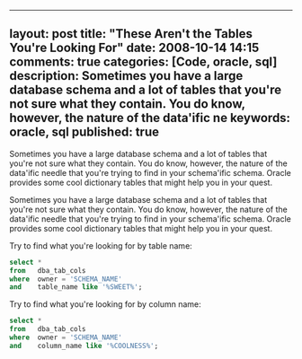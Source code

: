 
---
layout: post
title: "These Aren't the Tables You're Looking For"
date: 2008-10-14 14:15
comments: true
categories: [Code, oracle, sql]
description: Sometimes you have a large database schema and a lot of tables that you're not sure what they contain.  You do know, however, the nature of the data'ific ne
keywords: oracle, sql
published: true
---

Sometimes you have a large database schema and a lot of tables that you're not sure what they contain.  You do know, however, the nature of the data'ific needle that you're trying to find in your schema'ific schema.  Oracle provides some cool dictionary tables that might help you in your quest.
<!--more-->

Sometimes you have a large database schema and a lot of tables that you're not sure what they contain.  You do know, however, the nature of the data'ific needle that you're trying to find in your schema'ific schema.  Oracle provides some cool dictionary tables that might help you in your quest.

Try to find what you're looking for by table name: 

```sql
select *
from   dba_tab_cols
where  owner = 'SCHEMA_NAME'
and    table_name like '%SWEET%';
```

Try to find what you're looking for by column name:

```sql
select *
from   dba_tab_cols
where  owner = 'SCHEMA_NAME'
and    column_name like '%COOLNESS%';
```

  
